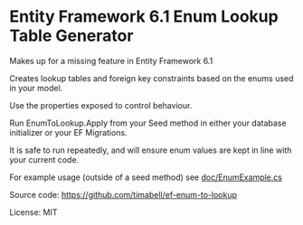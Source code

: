 Entity Framework 6.1 Enum Lookup Table Generator
================================================

Makes up for a missing feature in Entity Framework 6.1

Creates lookup tables and foreign key constraints based on the enums
used in your model.

Use the properties exposed to control behaviour.

Run EnumToLookup.Apply from your Seed method in either your database initializer
or your EF Migrations.

It is safe to run repeatedly, and will ensure enum values are kept in line
with your current code.

For example usage (outside of a seed method) see [doc/EnumExample.cs](doc/EnumExample.cs)

Source code: https://github.com/timabell/ef-enum-to-lookup

License: MIT
